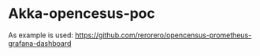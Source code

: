 # Akka-opencesus-poc
As example is used: https://github.com/rerorero/opencensus-prometheus-grafana-dashboard 
